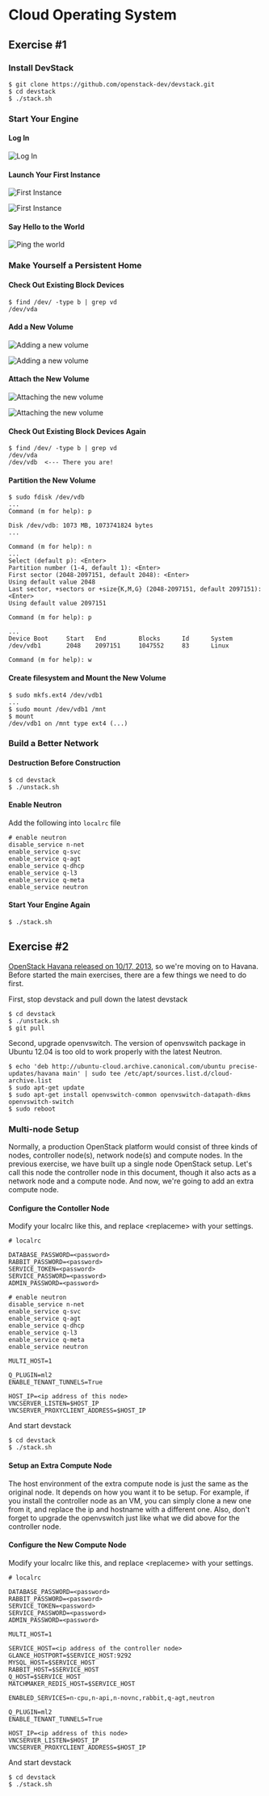 Cloud Operating System
======================

Exercise #1
-----------

### Install DevStack

```
$ git clone https://github.com/openstack-dev/devstack.git
$ cd devstack
$ ./stack.sh
```

### Start Your Engine

#### Log In

![Log In](https://raw.github.com/SQLab/cloudos-exercise/master/img/login.png)

#### Launch Your First Instance

![First Instance](https://raw.github.com/SQLab/cloudos-exercise/master/img/first_launch_1.png)

![First Instance](https://raw.github.com/SQLab/cloudos-exercise/master/img/first_launch_2.png)

#### Say Hello to the World

![Ping the world](https://raw.github.com/SQLab/cloudos-exercise/master/img/ping.png)


### Make Yourself a Persistent Home

#### Check Out Existing Block Devices

```
$ find /dev/ -type b | grep vd
/dev/vda
```

#### Add a New Volume

![Adding a new volume](https://raw.github.com/SQLab/cloudos-exercise/master/img/add_new_volume_1.png)

![Adding a new volume](https://raw.github.com/SQLab/cloudos-exercise/master/img/add_new_volume_2.png)

#### Attach the New Volume

![Attaching the new volume](https://raw.github.com/SQLab/cloudos-exercise/master/img/attach_new_volume_1.png)

![Attaching the new volume](https://raw.github.com/SQLab/cloudos-exercise/master/img/attach_new_volume_2.png)

#### Check Out Existing Block Devices Again
```
$ find /dev/ -type b | grep vd
/dev/vda
/dev/vdb  <--- There you are!
```

#### Partition the New Volume

```
$ sudo fdisk /dev/vdb
...
Command (m for help): p

Disk /dev/vdb: 1073 MB, 1073741824 bytes
...

Command (m for help): n
...
Select (default p): <Enter>
Partition number (1-4, default 1): <Enter>
First sector (2048-2097151, default 2048): <Enter>
Using default value 2048
Last sector, +sectors or +size{K,M,G} (2048-2097151, default 2097151): <Enter>
Using default value 2097151

Command (m for help): p

...
Device Boot     Start   End         Blocks      Id      System
/dev/vdb1       2048    2097151     1047552     83      Linux

Command (m for help): w
```

#### Create filesystem and Mount the New Volume

```
$ sudo mkfs.ext4 /dev/vdb1
...
$ sudo mount /dev/vdb1 /mnt
$ mount
/dev/vdb1 on /mnt type ext4 (...)
```


### Build a Better Network

#### Destruction Before Construction

```
$ cd devstack
$ ./unstack.sh
```

#### Enable Neutron

Add the following into `localrc` file

```
# enable neutron
disable_service n-net
enable_service q-svc
enable_service q-agt
enable_service q-dhcp
enable_service q-l3
enable_service q-meta
enable_service neutron
```

#### Start Your Engine Again

```
$ ./stack.sh
```


Exercise #2
-----------

[OpenStack Havana released on 10/17, 2013](http://www.openstack.org/software/havana/),
so we're moving on to Havana. Before started the main exercises, there are a few things
we need to do first.

First, stop devstack and pull down the latest devstack
```
$ cd devstack
$ ./unstack.sh
$ git pull
```

Second, upgrade openvswitch. The version of openvswitch package in Ubuntu 12.04 is too
old to work properly with the latest Neutron.
```
$ echo 'deb http://ubuntu-cloud.archive.canonical.com/ubuntu precise-updates/havana main' | sudo tee /etc/apt/sources.list.d/cloud-archive.list
$ sudo apt-get update
$ sudo apt-get install openvswitch-common openvswitch-datapath-dkms openvswitch-switch
$ sudo reboot
```

### Multi-node Setup

Normally, a production OpenStack platform would consist of three kinds of nodes,
controller node(s), network node(s) and compute nodes. In the previous exercise,
we have built up a single node OpenStack setup. Let's call this node the controller
node in this document, though it also acts as a network node and a compute node.
And now, we're going to add an extra compute node.

#### Configure the Contoller Node

Modify your localrc like this, and replace \<replaceme\> with your settings.
```
# localrc

DATABASE_PASSWORD=<password>
RABBIT_PASSWORD=<password>
SERVICE_TOKEN=<password>
SERVICE_PASSWORD=<password>
ADMIN_PASSWORD=<password>

# enable neutron
disable_service n-net
enable_service q-svc
enable_service q-agt
enable_service q-dhcp
enable_service q-l3
enable_service q-meta
enable_service neutron

MULTI_HOST=1

Q_PLUGIN=ml2
ENABLE_TENANT_TUNNELS=True

HOST_IP=<ip address of this node>
VNCSERVER_LISTEN=$HOST_IP
VNCSERVER_PROXYCLIENT_ADDRESS=$HOST_IP
```

And start devstack
```
$ cd devstack
$ ./stack.sh
```

#### Setup an Extra Compute Node

The host environment of the extra compute node is just the same as the original node.
It depends on how you want it to be setup. For example, if you install the controller
node as an VM, you can simply clone a new one from it, and replace the ip and hostname
with a different one. Also, don't forget to upgrade the openvswitch just like what we
did above for the controller node.

#### Configure the New Compute Node

Modify your localrc like this, and replace \<replaceme\> with your settings.
```
# localrc

DATABASE_PASSWORD=<password>
RABBIT_PASSWORD=<password>
SERVICE_TOKEN=<password>
SERVICE_PASSWORD=<password>
ADMIN_PASSWORD=<password>

MULTI_HOST=1

SERVICE_HOST=<ip address of the controller node>
GLANCE_HOSTPORT=$SERVICE_HOST:9292
MYSQL_HOST=$SERVICE_HOST
RABBIT_HOST=$SERVICE_HOST
Q_HOST=$SERVICE_HOST
MATCHMAKER_REDIS_HOST=$SERVICE_HOST

ENABLED_SERVICES=n-cpu,n-api,n-novnc,rabbit,q-agt,neutron

Q_PLUGIN=ml2
ENABLE_TENANT_TUNNELS=True

HOST_IP=<ip address of this node>
VNCSERVER_LISTEN=$HOST_IP
VNCSERVER_PROXYCLIENT_ADDRESS=$HOST_IP
```

And start devstack
```
$ cd devstack
$ ./stack.sh
```

